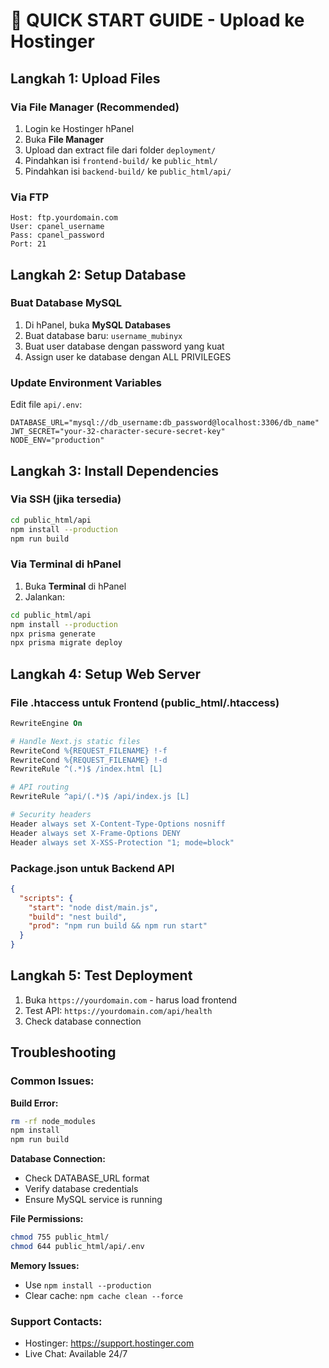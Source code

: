# 🚀 QUICK START GUIDE - Upload ke Hostinger

## Langkah 1: Upload Files

### Via File Manager (Recommended)
1. Login ke Hostinger hPanel
2. Buka **File Manager**
3. Upload dan extract file dari folder `deployment/`
4. Pindahkan isi `frontend-build/` ke `public_html/`
5. Pindahkan isi `backend-build/` ke `public_html/api/`

### Via FTP
```
Host: ftp.yourdomain.com
User: cpanel_username
Pass: cpanel_password
Port: 21
```

## Langkah 2: Setup Database

### Buat Database MySQL
1. Di hPanel, buka **MySQL Databases**
2. Buat database baru: `username_mubinyx`
3. Buat user database dengan password yang kuat
4. Assign user ke database dengan ALL PRIVILEGES

### Update Environment Variables
Edit file `api/.env`:
```env
DATABASE_URL="mysql://db_username:db_password@localhost:3306/db_name"
JWT_SECRET="your-32-character-secure-secret-key"
NODE_ENV="production"
```

## Langkah 3: Install Dependencies

### Via SSH (jika tersedia)
```bash
cd public_html/api
npm install --production
npm run build
```

### Via Terminal di hPanel
1. Buka **Terminal** di hPanel
2. Jalankan:
```bash
cd public_html/api
npm install --production
npx prisma generate
npx prisma migrate deploy
```

## Langkah 4: Setup Web Server

### File .htaccess untuk Frontend (public_html/.htaccess)
```apache
RewriteEngine On

# Handle Next.js static files
RewriteCond %{REQUEST_FILENAME} !-f
RewriteCond %{REQUEST_FILENAME} !-d
RewriteRule ^(.*)$ /index.html [L]

# API routing
RewriteRule ^api/(.*)$ /api/index.js [L]

# Security headers
Header always set X-Content-Type-Options nosniff
Header always set X-Frame-Options DENY
Header always set X-XSS-Protection "1; mode=block"
```

### Package.json untuk Backend API
```json
{
  "scripts": {
    "start": "node dist/main.js",
    "build": "nest build",
    "prod": "npm run build && npm run start"
  }
}
```

## Langkah 5: Test Deployment

1. Buka `https://yourdomain.com` - harus load frontend
2. Test API: `https://yourdomain.com/api/health`
3. Check database connection

## Troubleshooting

### Common Issues:

**Build Error:**
```bash
rm -rf node_modules
npm install
npm run build
```

**Database Connection:**
- Check DATABASE_URL format
- Verify database credentials
- Ensure MySQL service is running

**File Permissions:**
```bash
chmod 755 public_html/
chmod 644 public_html/api/.env
```

**Memory Issues:**
- Use `npm install --production`
- Clear cache: `npm cache clean --force`

### Support Contacts:
- Hostinger: https://support.hostinger.com
- Live Chat: Available 24/7
